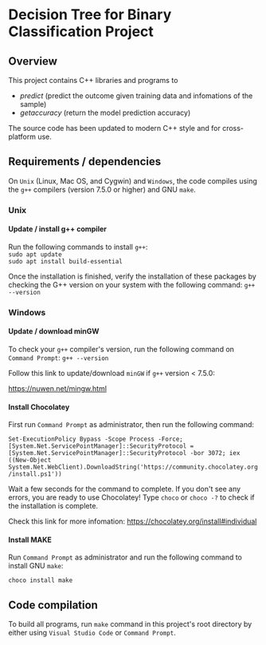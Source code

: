 # Decision Tree for Binary Classification Project
## Overview

This project contains C++ libraries and programs to 

- <em>predict</em> (predict the outcome given training data and infomations of the sample)
- <em>getaccuracy</em> (return the model prediction accuracy)

The source code has been updated to modern C++ style and for cross-platform use.


## Requirements / dependencies

On `Unix` (Linux, Mac OS, and Cygwin) and `Windows`, the code compiles using the `g++` compilers (version 7.5.0 or higher) and GNU `make`.
### Unix

#### Update / install g++ compiler
Run the following commands to install `g++`: 
<br/>`sudo apt update`
<br/>`sudo apt install build-essential`

Once the installation is finished, verify the installation of these packages by checking the G++ version on your system with the following command:
 `g++ --version`
### Windows

#### Update / download minGW
To check your `g++` compiler's version, run the following command on `Command Prompt`:
`g++ --version`

Follow this link to update/download `minGW` if `g++` version < 7.5.0:

https://nuwen.net/mingw.html

#### Install Chocolatey

First run `Command Prompt` as administrator, then run the following command:

`Set-ExecutionPolicy Bypass -Scope Process -Force; [System.Net.ServicePointManager]::SecurityProtocol = [System.Net.ServicePointManager]::SecurityProtocol -bor 3072; iex ((New-Object System.Net.WebClient).DownloadString('https://community.chocolatey.org/install.ps1'))`

Wait a few seconds for the command to complete.
If you don't see any errors, you are ready to use Chocolatey! Type `choco` or `choco -?` to check if the installation is complete.

Check this link for more infomation: https://chocolatey.org/install#individual

#### Install MAKE

Run `Command Prompt` as administrator and run the following command to install GNU `make`:

`choco install make`

## Code compilation

To build all programs, run `make` command in this project's root directory by either using `Visual Studio Code` or `Command Prompt`.


